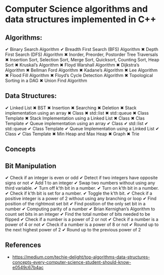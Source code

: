 # Computer Science algorithms and data structures implemented in C++


## Algorithms:

✔ Binary Search Algorithm
✔ Breadth First Search (BFS) Algorithm
✖ Depth First Search (DFS) Algorithm
✖ Inorder, Preorder, Postorder Tree Traversals
✖ Insertion Sort, Selection Sort, Merge Sort, Quicksort, Counting Sort, Heap Sort
✖ Kruskal’s Algorithm
✖ Floyd Warshall Algorithm
✖ Dijkstra’s Algorithm
✖ Bellman Ford Algorithm
✖ Kadane’s Algorithm
✖ Lee Algorithm
✖ Flood Fill Algorithm
✖ Floyd’s Cycle Detection Algorithm
✖ Topological Sorting in a DAG
✖ Union Find Algorithm


## Data Structures:

✔ Linked List
✖ BST
	✖ Insertion
	✖ Searching
	✖ Deletion
✖ Stack implementation using an array
	✖ Class
	✖ std::list
	✖ std::queue
	✖ Class Template
✖ Stack Implementation using a Linked List
	✖ Class
	✖ Clas Template
✔ Queue implementation using an array
	✔ Class
	✔ std::list
	✔ std::queue
	✔ Class Template
✔ Queue Implementation using a Linked List
	✔ Class
	✔ Clas Template
✖ Min Heap and Max Heap
✖ Graph
✖ Trie


## Concepts


## Bit Manipulation

✔ Check if an integer is even or odd
✔ Detect if two integers have opposite signs or not
✔ Add 1 to an integer
✔ Swap two numbers without using any third variable.
✔ Turn off k’th bit in a number.
✔ Turn on k’th bit in a number.
✔ Check if k’th bit is set for a number.
✔ Toggle the k’th bit.
✔ Check if a positive integer is a power of 2 without using any branching or loop
✔ Find position of the rightmost set bit
✔ Find position of the only set bit in a number
✔ Computing parity of a number
✔ Brian Kernighan’s Algorithm to count set bits in an integer
✔ Find the total number of bits needed to be flipped
✔ Check if a number is a power of 2 or not
✔ Check if a number is a power of 4 or not
✔ Check if a number is a power of 8 or not
✔ Round up to the next highest power of 2
✔ Round up to the previous power of 2


## References
- https://medium.com/techie-delight/top-algorithms-data-structures-concepts-every-computer-science-student-should-know-e0549c67b4ac